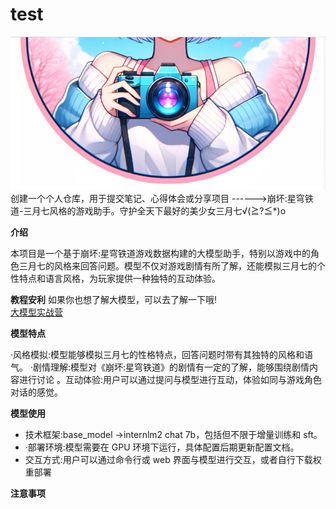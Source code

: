 # test
<div align="center">
	<img src="https://github.com/zqpanpan/test/blob/main/11.png">
</div>
创建一个个人仓库，用于提交笔记、心得体会或分享项目
------>崩坏:星穹铁道-三月七风格的游戏助手。守护全天下最好的美少女三月七√(≧?≦*)o

**介绍**

本项目是一个基于崩坏:星穹铁道游戏数据构建的大模型助手，特别以游戏中的角色三月七的风格来回答问题。模型不仅对游戏剧情有所了解，还能模拟三月七的个性特点和语言风格，为玩家提供一种独特的互动体验。

**教程安利**
如果你也想了解大模型，可以去了解一下哦!  
[大模型实战营](https://github.com/InternLM/Tutorial)

**模型特点**

·风格模拟:模型能够模拟三月七的性格特点，回答问题时带有其独特的风格和语气。
·剧情理解:模型对《崩坏:星穹铁道》的剧情有一定的了解，能够围绕剧情内容进行讨论
。互动体验:用户可以通过提问与模型进行互动，体验如同与游戏角色对话的感觉。

**模型使用**

- 技术框架:base_model ->internlm2 chat 7b，包括但不限于增量训练和 sft。
- ·部署环境:模型需要在 GPU 环境下运行，具体配置后期更新配置文档。
- 交互方式:用户可以通过命令行或 web 界面与模型进行交互，或者自行下载权重部署

**注意事项**
